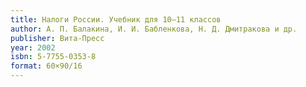```yaml
---
title: Налоги России. Учебник для 10–11 классов
author: А. П. Балакина, И. И. Бабленкова, Н. Д. Дмитракова и др.
publisher: Вита-Пресс
year: 2002
isbn: 5-7755-0353-8
format: 60×90/16
---
```

